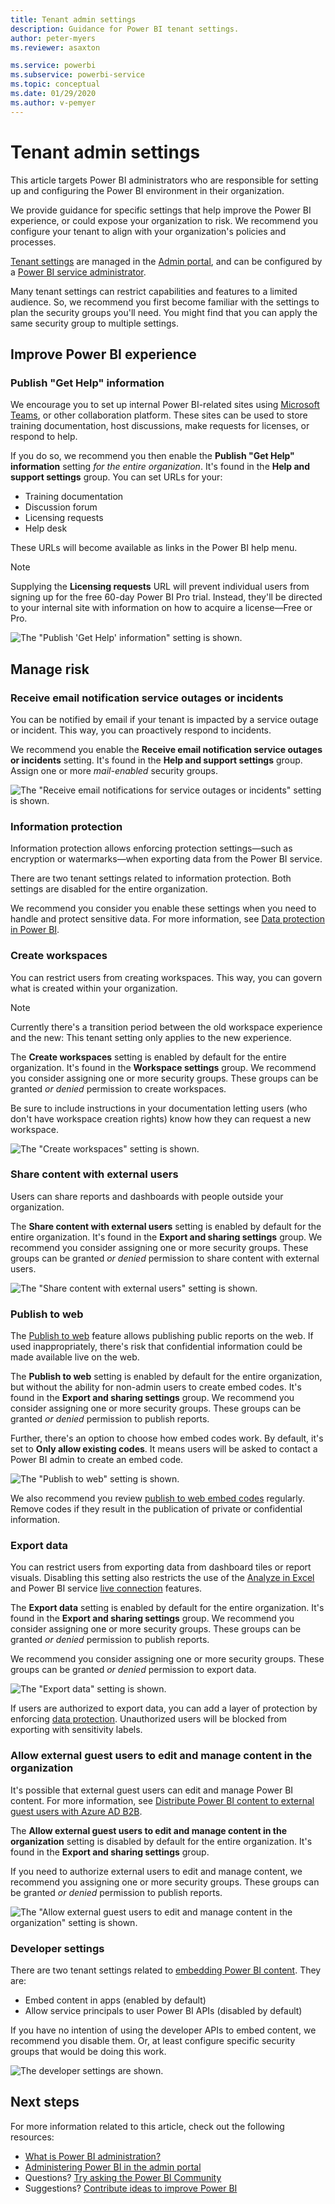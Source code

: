 ```yaml
---
title: Tenant admin settings
description: Guidance for Power BI tenant settings.
author: peter-myers
ms.reviewer: asaxton

ms.service: powerbi
ms.subservice: powerbi-service
ms.topic: conceptual
ms.date: 01/29/2020
ms.author: v-pemyer
---
```


# Tenant admin settings

This article targets Power BI administrators who are responsible for setting up and configuring the Power BI environment in their organization.

We provide guidance for specific settings that help improve the Power BI experience, or could expose your organization to risk. We recommend you configure your tenant to align with your organization's policies and processes.

[Tenant settings](../service-admin-portal.md#tenant-settings) are managed in the [Admin portal](https://app.powerbi.com/admin-portal/tenantSettings), and can be configured by a [Power BI service administrator](../service-admin-administering-power-bi-in-your-organization.md#administrator-roles-related-to-power-bi).

Many tenant settings can restrict capabilities and features to a limited audience. So, we recommend you first become familiar with the settings to plan the security groups you'll need. You might find that you can apply the same security group to multiple settings.

## Improve Power BI experience

### Publish "Get Help" information

We encourage you to set up internal Power BI-related sites using [Microsoft Teams](microsoftteams), or other collaboration platform. These sites can be used to store training documentation, host discussions, make requests for licenses, or respond to help.

If you do so, we recommend you then enable the **Publish "Get Help" information** setting _for the entire organization_. It's found in the **Help and support settings** group. You can set URLs for your:

- Training documentation
- Discussion forum
- Licensing requests
- Help desk

These URLs will become available as links in the Power BI help menu.

> [!NOTE]
> Supplying the **Licensing requests** URL will prevent individual users from signing up for the free 60-day Power BI Pro trial. Instead, they'll be directed to your internal site with information on how to acquire a license—Free or Pro.

![The "Publish 'Get Help' information" setting is shown.](media/admin-tenant-settings/publish-get-help-information.png)

## Manage risk

### Receive email notification service outages or incidents

You can be notified by email if your tenant is impacted by a service outage or incident. This way, you can proactively respond to incidents.

We recommend you enable the **Receive email notification service outages or incidents** setting. It's found in the **Help and support settings** group. Assign one or more _mail-enabled_ security groups.

![The "Receive email notifications for service outages or incidents" setting is shown.](media/admin-tenant-settings/receive-email-notifications-for-service-outages-or-incidents.png)

### Information protection

Information protection allows enforcing protection settings—such as encryption or watermarks—when exporting data from the Power BI service.

There are two tenant settings related to information protection. Both settings are disabled for the entire organization.

We recommend you consider you enable these settings when you need to handle and protect sensitive data. For more information, see [Data protection in Power BI](../admin/service-security-data-protection-overview.md).

### Create workspaces

You can restrict users from creating workspaces. This way, you can govern what is created within your organization.

> [!NOTE]
> Currently there's a transition period between the old workspace experience and the new: This tenant setting only applies to the new experience.

The **Create workspaces** setting is enabled by default for the entire organization. It's found in the **Workspace settings** group. We recommend you consider assigning one or more security groups. These groups can be granted _or denied_ permission to create workspaces.

Be sure to include instructions in your documentation letting users (who don't have workspace creation rights) know how they can request a new workspace.

![The "Create workspaces" setting is shown.](media/admin-tenant-settings/create-workspaces.png)

### Share content with external users

Users can share reports and dashboards with people outside your organization.

The **Share content with external users** setting is enabled by default for the entire organization. It's found in the **Export and sharing settings** group. We recommend you consider assigning one or more security groups. These groups can be granted _or denied_ permission to share content with external users.

![The "Share content with external users" setting is shown.](media/admin-tenant-settings/share-content-with-external-users.png)

### Publish to web

The [Publish to web](../service-publish-to-web.md) feature allows publishing public reports on the web. If used inappropriately, there's risk that confidential information could be made available live on the web.

The **Publish to web** setting is enabled by default for the entire organization, but without the ability for non-admin users to create embed codes. It's found in the **Export and sharing settings** group. We recommend you consider assigning one or more security groups. These groups can be granted _or denied_ permission to publish reports.

Further, there's an option to choose how embed codes work. By default, it's set to **Only allow existing codes**. It means users will be asked to contact a Power BI admin to create an embed code.

![The "Publish to web" setting is shown.](media/admin-tenant-settings/publish-to-web.png)

We also recommend you review [publish to web embed codes](https://app.powerbi.com/admin-portal/embedCodes) regularly. Remove codes if they result in the publication of private or confidential information.

### Export data

You can restrict users from exporting data from dashboard tiles or report visuals. Disabling this setting also restricts the use of the [Analyze in Excel](../service-analyze-in-excel.md) and Power BI service [live connection](../desktop-report-lifecycle-datasets.md#using-a-power-bi-service-live-connection-for-report-lifecycle-management) features.

The **Export data** setting is enabled by default for the entire organization. It's found in the **Export and sharing settings** group. We recommend you consider assigning one or more security groups. These groups can be granted _or denied_ permission to publish reports.

We recommend you consider assigning one or more security groups. These groups can be granted _or denied_ permission to export data.

![The "Export data" setting is shown.](media/admin-tenant-settings/export-data.png)

If users are authorized to export data, you can add a layer of protection by enforcing [data protection](../admin/service-security-data-protection-overview.md). Unauthorized users will be blocked from exporting with sensitivity labels.

### Allow external guest users to edit and manage content in the organization

It's possible that external guest users can edit and manage Power BI content. For more information, see [Distribute Power BI content to external guest users with Azure AD B2B](../service-admin-azure-ad-b2b.md).

The **Allow external guest users to edit and manage content in the organization** setting is disabled by default for the entire organization. It's found in the **Export and sharing settings** group.

If you need to authorize external users to edit and manage content, we recommend you assigning one or more security groups. These groups can be granted _or denied_ permission to publish reports.

![The "Allow external guest users to edit and manage content in the organization" setting is shown.](media/admin-tenant-settings/allow-external-guest-users.png)

### Developer settings

There are two tenant settings related to [embedding Power BI content](../developer/embedding.md). They are:

- Embed content in apps (enabled by default)
- Allow service principals to user Power BI APIs (disabled by default)

If you have no intention of using the developer APIs to embed content, we recommend you disable them. Or, at least configure specific security groups that would be doing this work.

![The developer settings are shown.](media/admin-tenant-settings/developer-settings.png)

## Next steps

For more information related to this article, check out the following resources:

- [What is Power BI administration?](../service-admin-administering-power-bi-in-your-organization.md)
- [Administering Power BI in the admin portal](/service-admin-portal.md)
- Questions? [Try asking the Power BI Community](https://community.powerbi.com/)
- Suggestions? [Contribute ideas to improve Power BI](https://ideas.powerbi.com)
